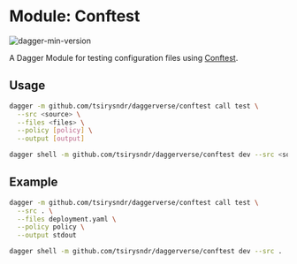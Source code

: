 # Module: Conftest

![dagger-min-version](https://img.shields.io/badge/dagger%20version-v0.9.7-green)

A Dagger Module for testing configuration files using [Conftest](https://github.com/open-policy-agent/conftest).

## Usage

```sh
dagger -m github.com/tsirysndr/daggerverse/conftest call test \
  --src <source> \
  --files <files> \
  --policy [policy] \
  --output [output]
```

```sh
dagger shell -m github.com/tsirysndr/daggerverse/conftest dev --src <source>
```

## Example

```sh
dagger -m github.com/tsirysndr/daggerverse/conftest call test \
  --src . \
  --files deployment.yaml \
  --policy policy \
  --output stdout
```

```sh
dagger shell -m github.com/tsirysndr/daggerverse/conftest dev --src .
```
